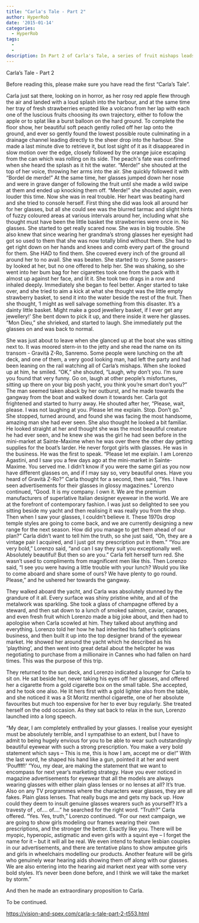 ```yaml
---
title: "Carla's Tale - Part 2"
author: HyperRob
date: '2015-01-14'
categories:
  - HyperRob
tags:
  - 
  - 
description: In Part 2 of Carla's Tale, a series of fruit mishaps leads to an unexpected encounter with a handsome stranger.
---
```

Carla’s Tale - Part 2

Before reading this, please make sure you have read the first “Carla’s Tale”.

Carla just sat there, looking on in horror, as her rosy red apple flew through the air and landed with a loud splash into the harbour, and at the same time her tray of fresh strawberries erupted like a volcano from her lap with each one of the luscious fruits choosing its own trajectory, either to follow the apple or to splat like a burst balloon on the hard ground. To complete the floor show, her beautiful soft peach gently rolled off her lap onto the ground, and ever so gently found the lowest possible route culminating in a drainage channel leading directly to the sheer drop into the harbour. She made a last minute dive to retrieve it, but lost sight of it as it disappeared in slow motion over the edge, closely followed by the orange juice escaping from the can which was rolling on its side. The peach's fate was confirmed when she heard the splash as it hit the water. “Merde!” she shouted at the top of her voice, throwing her arms into the air. She quickly followed it with “Bordel de merde!” At the same time, her glasses jumped down her nose and were in grave danger of following the fruit until she made a wild swipe at them and ended up knocking them off. “Merde!” she shouted again, even louder this time. Now she was in real trouble. Her heart was beating hard and she tried to console herself. First thing she did was look all around her for her glasses, but all she could see was the blurred tarmac and slight hints of fuzzy coloured areas at various intervals around her, including what she thought must have been the little basket the strawberries were once in. No glasses. She started to get really scared now. She was in big trouble. She also knew that since wearing her grandma’s strong glasses her eyesight had got so used to them that she was now totally blind without them. She had to get right down on her hands and knees and comb every part of the ground for them. She HAD to find them. She covered every inch of the ground all around her to no avail. She was beaten. She started to cry. Some passers-by looked at her, but no one offered to help her. She was shaking, so she went into her bum bag for her cigarettes took one from the pack with it almost up against her face, and lit it. She took two drags in a row and inhaled deeply. Immediately she began to feel better. Anger started to take over, and she tried to aim a kick at what she thought was the little empty strawberry basket, to send it into the water beside the rest of the fruit. Then she thought, ‘I might as well salvage something from this disaster. It’s a dainty little basket. Might make a good jewellery basket, if I ever get any jewellery!’ She bent down to pick it up, and there inside it were her glasses. “Mon Dieu,” she shrieked, and started to laugh. She immediately put the glasses on and was back to normal.

She was just about to leave when she glanced up at the boat she was sitting next to. It was moored stern-in to the jetty and she read the name on its transom - Gravità Z-Ro, Sanremo. Some people were lunching on the aft deck, and one of them, a very good looking man, had left the party and had been  leaning on the rail watching all of Carla’s mishaps. When she looked up at him, he smiled. “OK,” she shouted, “Laugh, why don’t you. I’m sure you found that very funny. Go on, laugh at other people’s misfortunes, sitting up there on your big posh yacht, you think you’re smart don’t you?” The man seemed taken aback by her outburst, and he made towards the gangway from the boat and walked down it towards her. Carla got frightened and started to hurry away. He shouted after her, “Please, wait, please. I was not laughing at you. Please let me explain. Stop. Don’t go.” She stopped, turned around, and found she was facing the most handsome, amazing man she had ever seen. She also thought he looked a bit familiar. He looked straight at her and thought she was the most beautiful creature he had ever seen, and he knew she was the girl he had seen before in the mini-market at Sainte-Maxime when he was over there the other day getting supplies for the boat’s larder. He never forgot girls with glasses. He was in the business. He was the first to speak. “Please let me explain. I am Lorenzo Agastini, and I saw you a few days ago at the mini-market in Sainte-Maxime. You served me. I didn’t know if you were the same girl as you now have different glasses on, and if I may say so, very beautiful ones. Have you heard of Gravità Z-Ro?” Carla thought for a second, then said, “Yes. I have seen advertisements for their glasses in glossy magazines.” Lorenzo continued, “Good. It is my company. I own it. We are the premium manufacturers of superlative Italian designer eyewear in the world. We are at the forefront of contemporary fashion. I was just so delighted to see you sitting beside my yacht and then realising it was really you from the shop. Then when I saw your glasses, I couldn’t believe it. These 1970s drop temple styles are going to come back, and we are currently designing a new range for the next season. How did you manage to get them ahead of our plan?” Carla didn’t want to tell him the truth, so she just said, “Oh, they are a vintage pair I acquired, and I just got my prescription put in them.” “You are very bold,” Lorenzo said, “and can I say they suit you exceptionally well. Absolutely beautiful! But then so are you.” Carla felt herself turn red. She wasn’t used to compliments from magnificent men like this. Then Lorenzo said, “I see you were having a little trouble with your lunch? Would you like to come aboard and share some of ours? We have plenty to go round. Please,” and he ushered her towards the gangway.

They walked aboard the yacht, and Carla was absolutely stunned by the grandure of it all. Every surface was shiny pristine white, and all of the metalwork was sparkling. She took a glass of champagne offered by a steward, and then sat down to a lunch of smoked salmon, caviar, canapes, and even fresh fruit which Lorenzo made a big joke about, and then had to apologise when Carla scowled at him. They talked about anything and everything. Lorenzo told her how he had inherited his father’s opticians business, and then built it up into the top designer brand of the eyewear market. He showed her around the yacht which he described as his ‘plaything’, and then went into great detail about the helicpter he was negotiating to purchase from a millionaire in Cannes who had fallen on hard times. This was the purpose of this trip.

They returned to the sun deck, and Lorenzo indicated a lounger for Carla to sit on. He sat beside her, never taking his eyes off her glasses, and offered her a cigarette from a gold cigarette box on the small table. She accepted, and he took one also. He lit hers first with a gold lighter also from the table, and she noticed it was a St Moritz menthol cigarette, one of her absolute favourites but much too expensive for her to ever buy regularly. She treated herself on the odd occasion. As they sat back to relax in the sun, Lorenzo launched into a long speech.

“My dear, I am completely enthralled by your glasses. I realise your eyesight must be absolutely terrible, and I sympathise to an extent, but I have to admit to being hugely envious for you to be able to wear such outstandingly beautiful eyewear with such a strong prescription. You make a very bold statement which says – This is me, this is how I am, accept me or die!” With the last word, he shaped his hand like a gun, pointed it at her and went ‘Pouffff!’ “You, my dear, are making the statement that we want to encompass for next year’s marketing strategy. Have you ever noticed in magazine advertisements for eyewear that all the models are always wearing glasses with either plain glass lenses or no lenses at all? It’s true. Also on any TV programmes where the characters wear glasses, they are all fakes. Plain glass lenses. That really bugs me and gets my back up. How could they deem to insult genuine glasses wearers such as yourself? It’s a travesty of , of.... of....” he searched for the right word. “Truth?” Carla offered. “Yes. Yes, truth,” Lorenzo continued. “For our next campaign, we are going to show girls modeling our frames wearing their own prescriptions, and the stronger the better. Exactly like you. There will be myopic, hyperopic, astigmatic and even girls with a squint eye – I forget the name for it – but it will all be real. We even intend to feature lesbian couples in our advertisements, and there are tentative plans to show amputee girls and girls in wheelchairs modelling our products. Another feature will be girls who genuinely wear hearing aids showing them off along with our glasses. We are also entering into the hearing aid market next year with some very bold styles. It’s never been done before, and I think we will take the market by storm.”

And then he made an extraordinary proposition to Carla.

To be continued.

https://vision-and-spex.com/carla-s-tale-part-2-t553.html